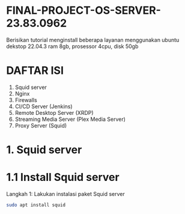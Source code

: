 # FINAL-PROJECT-OS-SERVER-23.83.0962
Berisikan tutorial menginstall beberapa layanan menggunakan ubuntu dekstop 22.04.3 ram 8gb, prosessor 4cpu, disk 50gb

# DAFTAR ISI
1.  Squid server
2.  Nginx
3.  Firewalls
4.   CI/CD Server (Jenkins)
5.   Remote Desktop Server (XRDP)
6.   Streaming Media Server (Plex Media Server)
7.   Proxy Server (Squid)

# 1. Squid server
# 1.1 Install Squid server
Langkah 1: Lakukan instalasi paket Squid server

```bash
sudo apt install squid
